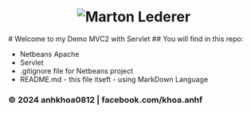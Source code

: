 <h1 align="center">
  <img src="https://i.pinimg.com/564x/85/8c/0c/858c0c95ceccfc0a18f655dbc3de0235.jpg" alt="Marton Lederer" />
</h1>
# Welcome to my Demo MVC2 with Servlet
## You will find in this repo:

* Netbeans Apache
* Servlet
* .gitignore file for Netbeans project
* README.md - this file itseft - using MarkDown Language

### © 2024 anhkhoa0812 | facebook.com/khoa.anhf
